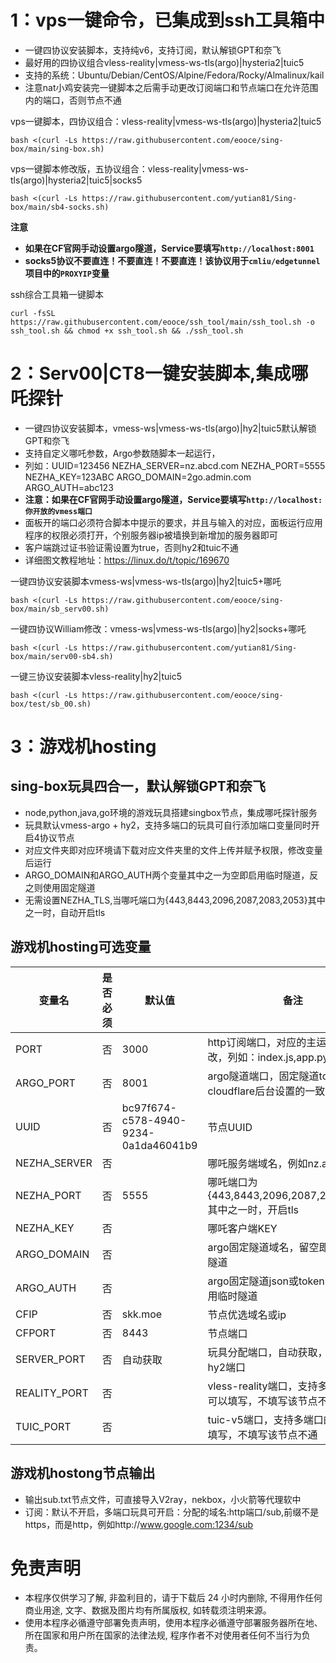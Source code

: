 # 1：vps一键命令，已集成到ssh工具箱中
* 一键四协议安装脚本，支持纯v6，支持订阅，默认解锁GPT和奈飞
* 最好用的四协议组合vless-reality|vmess-ws-tls(argo)|hysteria2|tuic5
* 支持的系统：Ubuntu/Debian/CentOS/Alpine/Fedora/Rocky/Almalinux/kail
* 注意nat小鸡安装完一键脚本之后需手动更改订阅端口和节点端口在允许范围内的端口，否则节点不通

vps一键脚本，四协议组合：vless-reality|vmess-ws-tls(argo)|hysteria2|tuic5
```
bash <(curl -Ls https://raw.githubusercontent.com/eooce/sing-box/main/sing-box.sh)
```
vps一键脚本修改版，五协议组合：vless-reality|vmess-ws-tls(argo)|hysteria2|tuic5|socks5
```
bash <(curl -Ls https://raw.githubusercontent.com/yutian81/Sing-box/main/sb4-socks.sh)
```

**注意**
- **如果在CF官网手动设置argo隧道，Service要填写`http://localhost:8001`**
- **socks5协议不要直连！不要直连！不要直连！该协议用于`cmliu/edgetunnel`项目中的`PROXYIP`变量**

ssh综合工具箱一键脚本
```
curl -fsSL https://raw.githubusercontent.com/eooce/ssh_tool/main/ssh_tool.sh -o ssh_tool.sh && chmod +x ssh_tool.sh && ./ssh_tool.sh
```

# 2：Serv00|CT8一键安装脚本,集成哪吒探针
* 一键四协议安装脚本，vmess-ws|vmess-ws-tls(argo)|hy2|tuic5默认解锁GPT和奈飞
* 支持自定义哪吒参数，Argo参数随脚本一起运行，
* 列如：UUID=123456 NEZHA_SERVER=nz.abcd.com NEZHA_PORT=5555 NEZHA_KEY=123ABC ARGO_DOMAIN=2go.admin.com ARGO_AUTH=abc123
* **注意：如果在CF官网手动设置argo隧道，Service要填写`http://localhost:你开放的vmess端口`**
* 面板开的端口必须符合脚本中提示的要求，并且与输入的对应，面板运行应用程序的权限必须打开，个别服务器ip被墙换到新增加的服务器即可
* 客户端跳过证书验证需设置为true，否则hy2和tuic不通
* 详细图文教程地址：https://linux.do/t/topic/169670

一键四协议安装脚本vmess-ws|vmess-ws-tls(argo)|hy2|tuic5+哪吒
```
bash <(curl -Ls https://raw.githubusercontent.com/eooce/sing-box/main/sb_serv00.sh)
```

一键四协议William修改：vmess-ws|vmess-ws-tls(argo)|hy2|socks+哪吒
```
bash <(curl -Ls https://raw.githubusercontent.com/yutian81/Sing-box/main/serv00-sb4.sh)
```

一键三协议安装脚本vless-reality|hy2|tuic5 
```
bash <(curl -Ls https://raw.githubusercontent.com/eooce/sing-box/test/sb_00.sh)
```

# 3：游戏机hosting
## sing-box玩具四合一，默认解锁GPT和奈飞
* node,python,java,go环境的游戏玩具搭建singbox节点，集成哪吒探针服务
* 玩具默认vmess-argo + hy2，支持多端口的玩具可自行添加端口变量同时开启4协议节点
* 对应文件夹即对应环境请下载对应文件夹里的文件上传并赋予权限，修改变量后运行
* ARGO_DOMAIN和ARGO_AUTH两个变量其中之一为空即启用临时隧道，反之则使用固定隧道
* 无需设置NEZHA_TLS,当哪吒端口为{443,8443,2096,2087,2083,2053}其中之一时，自动开启tls

## 游戏机hosting可选变量
  | 变量名        | 是否必须 | 默认值 | 备注 |
  | ------------ | ------ | ------ | ------ |
  | PORT         | 否 |  3000  |http订阅端口，对应的主运行文件中修改，列如：index.js,app.py中 |
  | ARGO_PORT    | 否 |  8001  |argo隧道端口，固定隧道token需和cloudflare后台设置的一致      |
  | UUID         | 否 | bc97f674-c578-4940-9234-0a1da46041b9|节点UUID                     |
  | NEZHA_SERVER | 否 |        | 哪吒服务端域名，例如nz.aaa.com                             |
  | NEZHA_PORT   | 否 |  5555  | 哪吒端口为{443,8443,2096,2087,2083,2053}其中之一时，开启tls|
  | NEZHA_KEY    | 否 |        | 哪吒客户端KEY                                             |
  | ARGO_DOMAIN  | 否 |        | argo固定隧道域名，留空即启用临时隧道                        |
  | ARGO_AUTH    | 否 |        | argo固定隧道json或token，留空即启用临时隧道                 |
  | CFIP         | 否 |skk.moe | 节点优选域名或ip                                           |
  | CFPORT       | 否 |  8443  |节点端口                                                   |
  | SERVER_PORT  | 否 |自动获取 | 玩具分配端口，自动获取，无需填写，hy2端口                    |
  | REALITY_PORT | 否 |        | vless-reality端口，支持多端口的玩具可以填写，不填写该节点不通 |
  | TUIC_PORT    | 否 |        | tuic-v5端口，支持多端口的玩具可以填写，不填写该节点不通       |

## 游戏机hostong节点输出
* 输出sub.txt节点文件，可直接导入V2ray，nekbox，小火箭等代理软中
* 订阅：默认不开启，多端口玩具可开启：分配的域名:http端口/sub,前缀不是https，而是http，例如http://www.google.com:1234/sub

# 免责声明
* 本程序仅供学习了解, 非盈利目的，请于下载后 24 小时内删除, 不得用作任何商业用途, 文字、数据及图片均有所属版权, 如转载须注明来源。
* 使用本程序必循遵守部署免责声明，使用本程序必循遵守部署服务器所在地、所在国家和用户所在国家的法律法规, 程序作者不对使用者任何不当行为负责。
